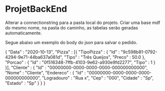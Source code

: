 # ProjetBackEnd

Alterar a connectionstring para a pasta local do projeto. Criar uma base mdf do mesmo nome, na pasta do caminho, as tabelas serão geradas automaticamente. 

Segue abaixo um exemplo do body do json para salvar o pedido.

{
    "Data" : "2020-10-13",
    "Pizza" : [{
        "TipoPizza" : {
            "Id" : "9c598b81-0792-4294-9e71-44ba637a081d",
            "Tipo" : "Três Queijos",
            "Preco" : 50.0
        },
        "Porcao" : {
            "Id" : "0f516348-7ffb-4103-9e62-a930e9fd2277",
            "Tipo" : 1
        }
    }],
    "Cliente" : {
            "Id" : "00000000-0000-0000-0000-000000000000",
            "Nome" : "Cliente",
            "Endereco" : {
                "Id" : "00000000-0000-0000-0000-000000000000",
                "Logradouro" : "Rua x",
                "Cep" : "000",
                "Cidade" : "Sp",
                "Estado" : "Sp"
            }
        }
}
